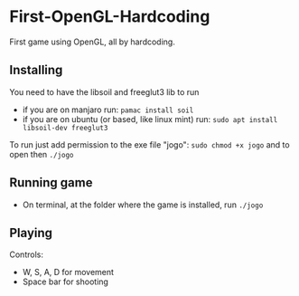 # First-OpenGL-Hardcoding
First game using OpenGL, all by hardcoding.

## Installing

You need to have the libsoil and freeglut3 lib to run
- if you are on manjaro run: ```pamac install soil```
- if you are on ubuntu (or based, like linux mint) run: ```sudo apt install libsoil-dev freeglut3```

To run just add permission to the exe file "jogo": ```sudo chmod +x jogo``` and to open then ```./jogo```

## Running game
- On terminal, at the folder where the game is installed, run ```./jogo```

## Playing
Controls:
- W, S, A, D for movement
- Space bar for shooting
